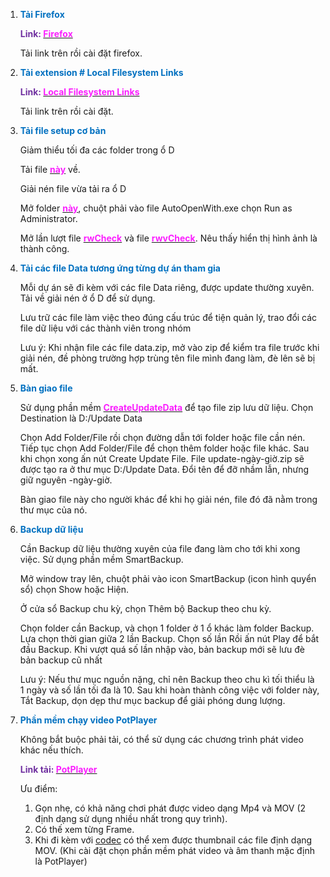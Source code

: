1. <span style="font-weight:bold; color:rgb(0, 112, 192)">Tải Firefox</span>

   <span style="font-weight:bold; color:rgb(112, 48, 160)">Link: </span>[<span style="font-weight:bold; color:rgb(251, 31, 255)">Firefox</span>](https://www.mozilla.org/en-US/firefox/download/thanks/)
   
   Tải link trên rồi cài đặt firefox.
   
2. <span style="font-weight:bold; color:rgb(0, 112, 192)">Tải extension # Local Filesystem Links</span>

   <span style="font-weight:bold; color:rgb(112, 48, 160)">Link: </span>[<span style="font-weight:bold; color:rgb(251, 31, 255)">Local Filesystem Links</span>](https://addons.mozilla.org/en-US/firefox/addon/local-filesystem-links/)
   
   Tải link trên rồi cài đặt. 
   
3. <span style="font-weight:bold; color:rgb(0, 112, 192)">Tải file setup cơ bản</span>

   Giảm thiểu tối đa các folder trong ổ D
   
   Tải file [<span style="font-weight:bold; color:rgb(251, 31, 255)">này</span>](https://drive.google.com/file/d/1cKcr7vYIGSbV-v775Z0RFF4M0pbqh9az/view?usp=drive_link) về.
   
   Giải nén file vừa tải ra ổ D
   
   Mở folder [<span style="font-weight:bold; color:rgb(251, 31, 255)">này</span>](file:///D:%5CApps%5CAutoOpenWith%5Cdist), chuột phải vào file AutoOpenWith.exe chọn Run as Administrator.
   
   Mở lần lượt file [<span style="font-weight:bold; color:rgb(251, 31, 255)">rwCheck</span>](file:///D:%5CApps%5CAutoOpenWith%5Ctest%5CrwCheck.rw) và file [<span style="font-weight:bold; color:rgb(251, 31, 255)">rwvCheck</span>](file:///D:%5CApps%5CAutoOpenWith%5Ctest%5CrwvCheck.rwv). Nêu thấy hiển thị hình ảnh là thành công.

4. <span style="font-weight:bold; color:rgb(0, 112, 192)">Tải các file Data tương ứng từng dự án tham gia</span>
   
   Mỗi dự án sẽ đi kèm với các file Data riêng, được update thường xuyên. Tải về giải nén ở ổ D để sử dụng.
   
   Lưu trữ các file làm việc theo đúng cấu trúc để tiện quản lý, trao đổi các file dữ liệu với các thành viên trong nhóm
   
   Lưu ý: Khi nhận file các file data.zip, mở vào zip để kiểm tra file trước khi giải nén, đề phòng trường hợp trùng tên file mình đang làm, đè lên sẽ bị mất.

5. <span style="font-weight:bold; color:rgb(0, 112, 192)">Bàn giao file</span>
   
   Sử dụng phần mềm [<span style="font-weight:bold; color:rgb(251, 31, 255)">CreateUpdateData</span>](file:///D:%5CApps%5CUpdate%20Data%20Create%5CCreateUpdateData.exe.lnk) để tạo file zip lưu dữ liệu. Chọn Destination là D:/Update Data
   
   Chọn Add Folder/File rồi chọn đường dẫn tới folder hoặc file cần nén. Tiếp tục chọn Add Folder/File để chọn thêm folder hoặc file khác. Sau khi chọn xong ấn nút Create Update File. File update-ngày-giờ.zip sẽ được tạo ra ở thư mục D:/Update Data. Đổi tên để đỡ nhầm lẫn, nhưng giữ nguyên -ngày-giờ.
   
   Bàn giao file này cho người khác để khi họ giải nén, file đó đã nằm trong thư mục của nó.
   
6. <span style="font-weight:bold; color:rgb(0, 112, 192)">Backup dữ liệu</span> 
   
   Cần Backup dữ liệu thường xuyên của file đang làm cho tới khi xong việc. Sử dụng phần mềm SmartBackup. 
   
   Mở window tray lên, chuột phải vào icon SmartBackup (icon hình quyển sổ) chọn Show hoặc Hiện.
   
   Ở cửa sổ Backup chu kỳ, chọn Thêm bộ Backup theo chu kỳ.
   
   Chọn folder cần Backup, và chọn 1 folder ở 1 ổ khác làm folder Backup. Lựa chọn thời gian giữa 2 lần Backup. Chọn số lần Rồi ấn nút Play để bắt đầu Backup. Khi vượt quá số lần nhập vào, bản backup mới sẽ lưu đè bản backup cũ nhất
   
   Lưu ý: Nếu thư mục nguồn nặng, chỉ nên Backup theo chu kì tối thiểu là 1 ngày và số lần tối đa là 10. Sau khi hoàn thành công việc với folder này, Tắt Backup, dọn dẹp thư mục backup để giải phóng dung lượng.

7. <span style="font-weight:bold; color:rgb(0, 112, 192)">Phần mềm chạy video PotPlayer</span>
   
   Không bắt buộc phải tải, có thể sử dụng các chương trình phát video khác nếu thích.
   
   <span style="font-weight:bold; color:rgb(112, 48, 160)">Link tải: </span>[<span style="font-weight:bold; color:rgb(251, 31, 255)">PotPlayer</span>](https://potplayer.org/en/potplayer-installer.html)
   
   Ưu điểm: 
   1. Gọn nhẹ, có khả năng chơi phát được video dạng Mp4 và MOV (2 định dạng sử dụng nhiều nhất trong quy trình). 
   2. Có thế xem từng Frame.
   3. Khi đi kèm với [codec](https://codecguide.com/download_kl.htm) có thể xem được thumbnail các file định dạng MOV. (Khi cài đặt chọn phần mềm phát video và âm thanh mặc định là PotPlayer)
   
